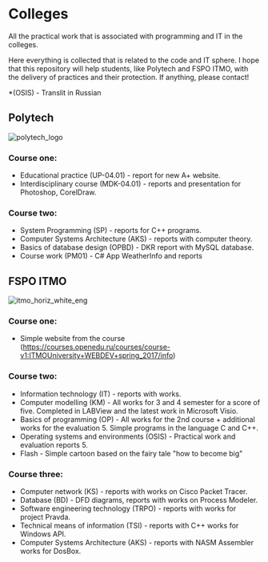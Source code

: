 # Colleges
All the practical work that is associated with programming and IT in the colleges.

Here everything is collected that is related to the code and IT sphere. 
I hope that this repository will help students, like Polytech and FSPO ITMO, with the delivery of practices and their protection. 
If anything, please contact!

*(OSIS) - Translit in Russian
## Polytech
![polytech_logo](https://user-images.githubusercontent.com/26763098/51233719-a9166600-197b-11e9-81fa-acf81bd5fac8.jpg)

### Course one:
* Educational practice (UP-04.01) - report for new A+ website.
* Interdisciplinary course (MDK-04.01) - reports and presentation for Photoshop, CorelDraw.

### Course two:
* System Programming (SP) - reports for C++ programs.
* Computer Systems Architecture (AKS) - reports with computer theory.
* Basics of database design (OPBD) - DKR report with MySQL database.
* Course work (PM01) - C# App WeatherInfo and reports
## FSPO ITMO
![itmo_horiz_white_eng](https://user-images.githubusercontent.com/26763098/42324898-400c776e-806d-11e8-8d15-793bdcd81251.jpg)

### Course one:
* Simple website from the course
(https://courses.openedu.ru/courses/course-v1:ITMOUniversity+WEBDEV+spring_2017/info)

### Course two:
* Information technology (IT) - reports with works.
* Computer modelling (KM) - All works for 3 and 4 semester for a score of five. Completed in LABView and the latest work in Microsoft Visio.
* Basics of programming (OP) - All works for the 2nd course + additional works for the evaluation 5. Simple programs in the language C and C++.
* Operating systems and environments (OSIS) - Practical work and evaluation reports 5.
* Flash - Simple cartoon based on the fairy tale "how to become big"

### Course three:
* Computer network (KS) - reports with works on Cisco Packet Tracer.
* Database (BD) - DFD diagrams, reports with works on Process Modeler.
* Software engineering technology (TRPO) - reports with works for project Pravda.
* Technical means of information (TSI) - reports with C++ works for Windows API.
* Computer Systems Architecture (AKS) - reports with NASM Assembler works for DosBox.
